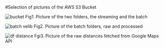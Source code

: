 #Selection of pictures of the AWS S3 Bucket

![bucket](https://user-images.githubusercontent.com/94069984/191984652-12c4b079-038d-4cda-b328-0c5c7c7a74a5.PNG)
Fig1. Picture of the two folders, the streaming and the batch

![batch velib](https://user-images.githubusercontent.com/94069984/191984661-41bdfb7a-c86f-4d6f-ad80-215d724564b5.PNG)
Fig2. Picture of the batch folders, raw and processed

![df distance](https://user-images.githubusercontent.com/94069984/191984664-539c74fc-c5a0-4778-850a-74c78a038baa.PNG)
Fgi3. Picture of the raw distances fetched from Google Maps API
